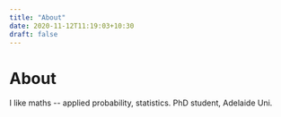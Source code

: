 ```yaml
---
title: "About"
date: 2020-11-12T11:19:03+10:30
draft: false
---
```


# About
I like maths -- applied probability, statistics. PhD student, Adelaide Uni.
